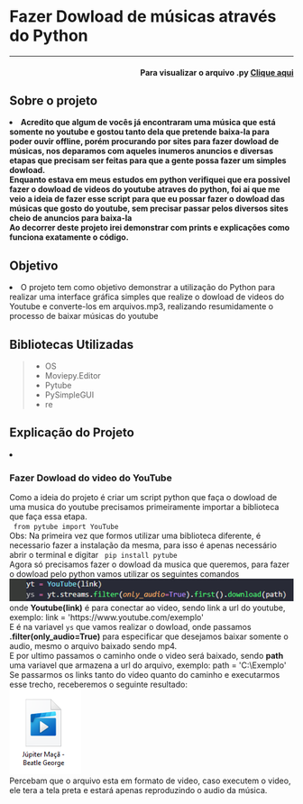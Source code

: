 <h1> Fazer Dowload de músicas através do Python </h1>
<hr>

<h4 align='right'>Para visualizar o arquivo .py <a href='Mp3_Dowloader.py'> Clique aqui </a> </h4>

<h2>Sobre o projeto </h2>
<li> <b>Acredito que algum de vocês já encontraram uma música que está somente no youtube e gostou tanto dela que pretende baixa-la para poder ouvir offline, porém procurando por sites para fazer dowload de músicas, nos deparamos com aqueles inumeros anuncios e diversas etapas que precisam ser feitas para que a gente possa fazer um simples dowload. <br>
Enquanto estava em meus estudos em python verifiquei que era possivel fazer o dowload de videos do youtube atraves do python, foi ai que me veio a ideia de fazer esse script para que eu possar fazer o dowload das músicas que gosto do youtube, sem precisar passar pelos diversos sites cheio de anuncios para baixa-la <br>
Ao decorrer deste projeto irei demonstrar com prints e explicações como funciona exatamente o código. </b>
</li>

<h2>Objetivo</h2>
<li> O projeto tem como objetivo demonstrar a utilização do Python para realizar uma interface gráfica simples que realize o dowload de videos do Youtube e converte-los em arquivos.mp3, realizando resumidamente o processo de baixar músicas do youtube</li>

<h2>Bibliotecas Utilizadas </h2>
<blockquote>
    <ul> 
        <li> OS </li> 
        <li> Moviepy.Editor </li>
        <li> Pytube </li> 
        <li> PySimpleGUI </li> 
        <li> re </li> 
    </ul> 
</blockquote>

<h2> Explicação do Projeto </h2>
<li> <h3> Fazer Dowload do video do YouTube </h3> </li>
<p>Como a ideia do projeto é criar um script python que faça o dowload de uma musica do youtube precisamos primeiramente importar a biblioteca que faça essa etapa. <br>
<code> from pytube import YouTube </code>
<br>
Obs: Na primeira vez que formos utilizar uma biblioteca diferente, é necessario fazer a instalação da mesma, para isso é apenas necessário abrir o terminal e digitar
<code> pip install pytube </code> <br>
Agora só precisamos fazer o dowload da musica que queremos, para fazer o dowload pelo python vamos utilizar os seguintes comandos <br>
<img src='/Imagens/exemplo_pytube.png'>
<br>
onde <b>Youtube(link)</b> é para conectar ao video, sendo link a url do youtube, exemplo: link = 'https://www.youtube.com/exemplo'
<br>
E é na variavel <code>ys</code> que vamos realizar o dowload, onde passamos <b>.filter(only_audio=True)</b> para especificar que desejamos baixar somente o audio, mesmo o arquivo baixado sendo mp4. <br>
</b> E por ultimo passamos o caminho onde o video será baixado, sendo <b> path </b> uma variavel que armazena a url do arquivo, exemplo: path = 'C:\Exemplo'
<br>
Se passarmos os links tanto do video quanto do caminho e executarmos esse trecho, receberemos o seguinte resultado:
<br><img src='/Imagens/exemplo_musica.mp4.png'><br>
Percebam que o arquivo esta em formato de video, caso executem o video, ele tera a tela preta e estará apenas reproduzindo o audio da música.